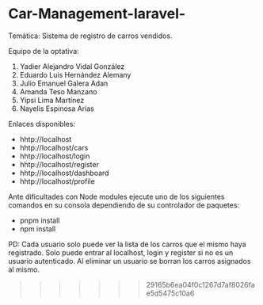 # Car-Management-laravel-
Temática: Sistema de registro de carros vendidos.

Equipo de la optativa:

1. Yadier Alejandro Vidal González
2. Eduardo Luis Hernández Alemany
3. Julio Emanuel Galera Adan
4. Amanda Teso Manzano
5. Yipsi Lima Martínez
6. Nayelis Espinosa Arias


Enlaces disponibles:

- hhtp://localhost
- hhtp://localhost/cars
- hhtp://localhost/login
- hhtp://localhost/register
- hhtp://localhost/dashboard
- hhtp://localhost/profile


Ante dificultades con Node modules ejecute uno de los siguientes comandos en su consola dependiendo de su controlador de paquetes:

- pnpm install
- npm install


PD: Cada usuario solo puede ver la lista de los carros que el mismo haya registrado. Solo puede entrar al localhost, login y register si no es un usuario autenticado. Al eliminar un usuario se borran los carros asignados al mismo.

>>>>>>> 29165b6ea04f0c1267d7af8026fae5d5475c10a6
